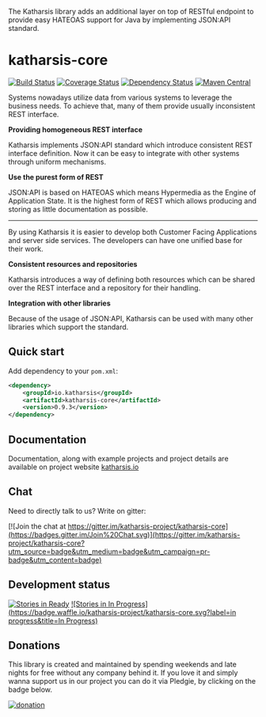 The Katharsis library adds an additional layer on top of RESTful endpoint to provide easy HATEOAS support for Java by implementing JSON:API standard.

# katharsis-core

[![Build Status](https://travis-ci.org/katharsis-project/katharsis-core.svg?branch=development)](https://travis-ci.org/katharsis-project/katharsis-core)
[![Coverage Status](https://coveralls.io/repos/katharsis-project/katharsis-core/badge.svg?branch=development)](https://coveralls.io/r/katharsis-project/katharsis-core?branch=development)
[![Dependency Status](https://www.versioneye.com/user/projects/5530cfa410e714f9e5000dc3/badge.svg?style=flat)](https://www.versioneye.com/user/projects/5530cfa410e714f9e5000dc3)
[![Maven Central](https://img.shields.io/maven-central/v/io.katharsis/katharsis-core.svg)](http://mvnrepository.com/artifact/io.katharsis/katharsis-core)

Systems nowadays utilize data from various systems to leverage the business needs. To achieve that, many of them provide usually inconsistent REST interface.

__Providing homogeneous REST interface__

Katharsis implements JSON:API standard which introduce consistent REST interface definition. Now it can be easy to integrate with other systems through uniform mechanisms.

__Use the purest form of REST__

JSON:API is based on HATEOAS which means Hypermedia as the Engine of Application State. It is the highest form of REST which allows producing and storing as little documentation as possible.

---

By using Katharsis it is easier to develop both Customer Facing Applications and server side services. The developers can have one unified base for their work.

__Consistent resources and repositories__

Katharsis introduces a way of defining both resources which can be shared over the REST interface and a repository for their handling.

__Integration with other libraries__

Because of the usage of JSON:API, Katharsis can be used with many other libraries which support the standard.

## Quick start
Add dependency to your `pom.xml`:

```xml
<dependency>
	<groupId>io.katharsis</groupId>
	<artifactId>katharsis-core</artifactId>
	<version>0.9.3</version>
</dependency>

```

## Documentation
Documentation, along with example projects and project details are available on project website  [katharsis.io](http://katharsis.io) 

## Chat
Need to directly talk to us? Write on gitter: 

[![Join the chat at https://gitter.im/katharsis-project/katharsis-core](https://badges.gitter.im/Join%20Chat.svg)](https://gitter.im/katharsis-project/katharsis-core?utm_source=badge&utm_medium=badge&utm_campaign=pr-badge&utm_content=badge)

## Development status
[![Stories in Ready](https://badge.waffle.io/katharsis-project/katharsis-core.svg?label=ready&title=Ready)](http://waffle.io/katharsis-project/katharsis-core)
[![Stories in In Progress](https://badge.waffle.io/katharsis-project/katharsis-core.svg?label=in progress&title=In Progress)](http://waffle.io/katharsis-project/katharsis-core)

## Donations
This library is created and maintained by spending weekends and late nights for free without any company behind it. If you love it and simply wanna support us in our project you can do it via Pledgie, by clicking on the badge below.

[![donation](http://forthebadge.com/images/badges/built-with-love.svg)](https://pledgie.com/campaigns/29704)


